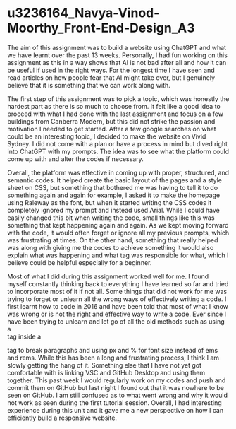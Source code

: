 # u3236164_Navya-Vinod-Moorthy_Front-End-Design_A3

The aim of this assignment was to build a website using ChatGPT and what we have learnt over the past 13 weeks. Personally, I had fun working on this assignment as this in a way shows that AI is not bad after all and how it can be useful if used in the right ways. For the longest time I have seen and read articles on how people fear that AI might take over, but I genuinely believe that it is something that we can work along with.

The first step of this assignment was to pick a topic, which was honestly the hardest part as there is so much to choose from. It felt like a good idea to proceed with what I had done with the last assignment and focus on a few buildings from Canberra Modern, but this did not strike the passion and motivation I needed to get started. After a few google searches on what could be an interesting topic, I decided to make the website on Vivid Sydney. I did not come with a plan or have a process in mind but dived right into ChatGPT with my prompts. The idea was to see what the platform could come up with and alter the codes if necessary. 

Overall, the platform was effective in coming up with proper, structured, and semantic codes. It helped create the basic layout of the pages and a style sheet on CSS, but something that bothered me was having to tell it to do something again and again for example, I asked it to make the homepage using Raleway as the font, but when it started writing the CSS codes it completely ignored my prompt and instead used Arial. While I could have easily changed this bit when writing the code, small things like this was something that kept happening again and again. As we kept moving forward with the code, it would often forget or ignore all my previous prompts, which was frustrating at times. On the other hand, something that really helped was along with giving me the codes to achieve something it would also explain what was happening and what tag was responsible for what, which I believe could be helpful especially for a beginner. 

Most of what I did during this assignment worked well for me. I found myself constantly thinking back to everything I have learned so far and tried to incorporate most of it if not all. Some things that did not work for me was trying to forget or unlearn all the wrong ways of effectively writing a code. I first learnt how to code in 2016 and have been told that most of what I know was wrong or is not the right and effective way to write a code. Ever since I have been trying to unlearn and let go of all the old methods such as using a <br> tag inside a <p> tag to break paragraphs and using px and % for font size instead of ems and rems. While this has been a long and frustrating process, I think I am slowly getting the hang of it. Something else that I have not yet got comfortable with is linking VSC and GitHub Desktop and using them together. This past week I would regularly work on my codes and push and commit them on GitHub but last night I found out that it was nowhere to be seen on GitHub. I am still confused as to what went wrong and why it would not work as seen during the first tutorial session. Overall, I had interesting experience during this unit and it gave me a new perspective on how I can efficiently build a responsive website. 
